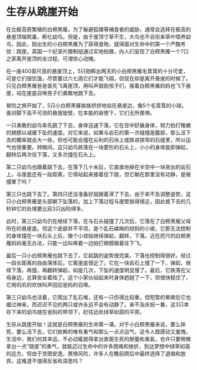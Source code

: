 # 生存从跳崖开始

在北极苔原繁殖的白颊黑雁，为了躲避狐狸等捕食者的威胁，通常会选择在极高的悬崖顶端筑巢，孵化幼鸟。但是，由于崖顶寸草不生，大鸟也不会衔来草叶喂养幼鸟，因此，刚出生的小白颊黑雁为了获得食物，就得面对生命中的第一个严酷考验：跳崖。英国一个纪录片摄制组通过实地拍摄，向人们呈现了白颊黑雁一个7口之家离开崖顶的全过程，可谓惊心动魄。 

在一座400英尺高的悬崖顶上，5只刚孵出两天的小白颊黑雁毛茸茸的十分可爱，可是它们很饥饿，尽管要过六七周它们才能飞翔，但现在却是离开悬崖的时候了。只见白颊黑雁爸爸首先飞离崖顶，用叫声鼓励孩子们，接着白颊黑雁妈妈也飞下悬崖，站在崖底召唤孩子们勇敢地跳下去。 

冒险之旅开始了，5只小白颊黑雁挨挨挤挤地站在悬崖边，像5个毛茸茸的小球。面对脚下高不可测的悬崖陡壁，在本能的驱使下，它们无所畏惧。 

一只勇敢的幼鸟率先跳了下去，身体迅速下落，它在空中舒展身体，努力拍打稚嫩的翅膀以减缓下坠的速度。对它来说，如果与岩石的第一次碰撞是腹部，那么活下去的概率就会大一些，但也可能会撞在尖利的石块上或跌进狭窄的石缝里，所以运气也很重要。转眼间，这只幼鸟跌落在一块菱形的石头上，小小的身体旋即弹起，翻转后再次往下落，又多次撞在石头上。 

第二只幼鸟也跟着跳下去，在落下几十米后，它直直地掉在半空中一块突出的岩石上。与崖底还有一段距离，它得站起来接着往下跳，但它躺在那里没有动静，是被撞晕了吗？ 

第三只也跳下去了。第四只还没准备好就跟着滑了下去，由于来不及调整姿势，这只小白颊黑雁是头部朝下坠落的，加上下落过程与崖壁挨得很近，因此接下去的几秒钟它的处境要比前3只凶险得多。 

此时，第三只幼鸟仍在继续下落，在与石头碰撞了几次后，它落在了白颊黑雁父母所在的悬崖底。但这个底部并不平坦，是个乱石嶙峋的倾斜的小坡，它那无法控制的身体撞在一块石头上后，像个小球般继续弹起，翻转，下落。近在咫尺的白颊黑雁妈妈毫无办法，只能一边叫唤着一边拍打翅膀跟着往下飞。 

最后一只小白颊黑雁也跳下去了，它起跳的姿势很完美，下落也控制得很好。经过一段长距离的自由落体后，它离崖底很近了。它在一块岩石上撞了一下，弹起，继续下落，再撞，再翻转弹起，如是几次，下坠的速度明显慢了。最后，它跌落在父母身边，总算安全着陆了。这个小家伙站起来时身体趔趄了一下，但很快稳住了，它用叽叽的欢快叫声回应爸妈的召唤。 

第三只幼鸟也活着，它爬出了乱石堆，还有一只伤得比较重，但短暂的晕厥后它也缓过神来，而迟迟不见的两只或许永远不会有动静了。来不及庆祝一番，这3只幸存下来的幼鸟就在爸妈的带领下，赶往远处绿草如茵的平原。 

生存从跳崖开始！这就是白颊黑雁的生命第一课。对于小白颊黑雁来说，要么摔死，要么活下去，它们依赖的唯有勇气和那么一点点运气，这令人既感动又羞愧。生活中，我们何其幸运，不必动辄就得拿出直面生死的胆量和勇氣，也许只要稍微拿出一点“跳崖”的勇气，就能迈过生命中的许多困难和挫折，到达梦想中绿草如茵的远方。但由于贪图安逸，畏惧风险，许多人在瞻前顾后中最终选择了退缩和放弃。这难道不值得反省和深思吗？